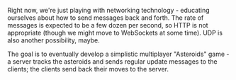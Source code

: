 Right now, we're just playing with networking technology - educating ourselves about how to send messages back and forth.
The rate of messages is expected to be a few dozen per second, so HTTP is not appropriate (though we might move to
WebSockets at some time).  UDP is also another possibility, maybe.

The goal is to eventually develop a simplistic multiplayer "Asteroids" game - a server tracks the asteroids and sends
regular update messages to the clients; the clients send back their moves to the server.
